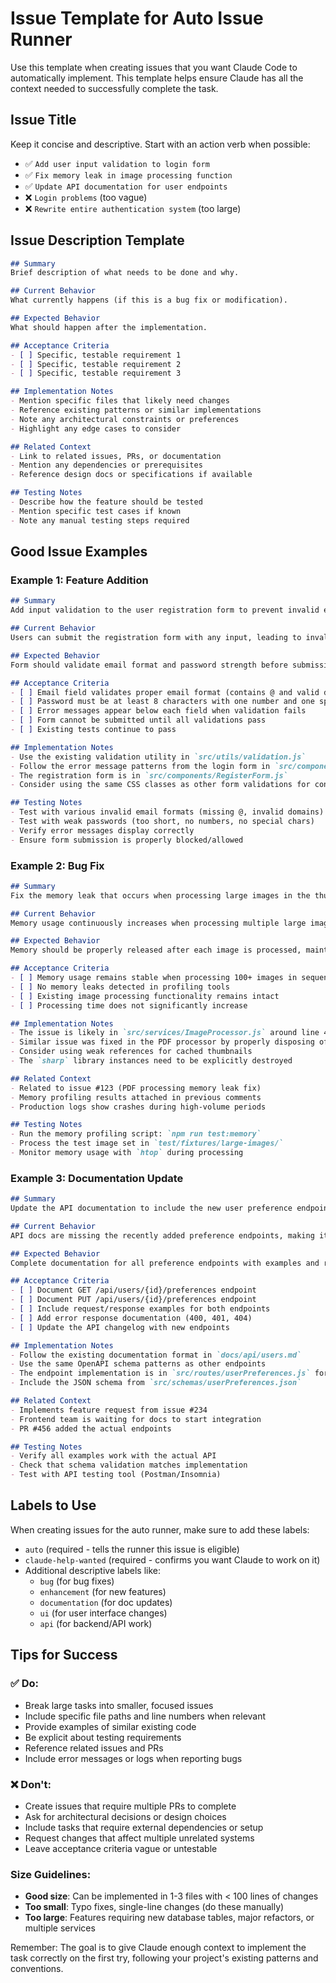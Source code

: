# Issue Template for Auto Issue Runner

Use this template when creating issues that you want Claude Code to automatically implement. This template helps ensure Claude has all the context needed to successfully complete the task.

## Issue Title
Keep it concise and descriptive. Start with an action verb when possible:
- ✅ `Add user input validation to login form`
- ✅ `Fix memory leak in image processing function`
- ✅ `Update API documentation for user endpoints`
- ❌ `Login problems` (too vague)
- ❌ `Rewrite entire authentication system` (too large)

## Issue Description Template

```markdown
## Summary
Brief description of what needs to be done and why.

## Current Behavior
What currently happens (if this is a bug fix or modification).

## Expected Behavior
What should happen after the implementation.

## Acceptance Criteria
- [ ] Specific, testable requirement 1
- [ ] Specific, testable requirement 2
- [ ] Specific, testable requirement 3

## Implementation Notes
- Mention specific files that likely need changes
- Reference existing patterns or similar implementations
- Note any architectural constraints or preferences
- Highlight any edge cases to consider

## Related Context
- Link to related issues, PRs, or documentation
- Mention any dependencies or prerequisites
- Reference design docs or specifications if available

## Testing Notes
- Describe how the feature should be tested
- Mention specific test cases if known
- Note any manual testing steps required
```

## Good Issue Examples

### Example 1: Feature Addition
```markdown
## Summary
Add input validation to the user registration form to prevent invalid email addresses and weak passwords.

## Current Behavior
Users can submit the registration form with any input, leading to invalid accounts in the database.

## Expected Behavior
Form should validate email format and password strength before submission, showing helpful error messages.

## Acceptance Criteria
- [ ] Email field validates proper email format (contains @ and valid domain)
- [ ] Password must be at least 8 characters with one number and one special character
- [ ] Error messages appear below each field when validation fails
- [ ] Form cannot be submitted until all validations pass
- [ ] Existing tests continue to pass

## Implementation Notes
- Use the existing validation utility in `src/utils/validation.js`
- Follow the error message patterns from the login form in `src/components/LoginForm.js`
- The registration form is in `src/components/RegisterForm.js`
- Consider using the same CSS classes as other form validations for consistency

## Testing Notes
- Test with various invalid email formats (missing @, invalid domains)
- Test with weak passwords (too short, no numbers, no special chars)
- Verify error messages display correctly
- Ensure form submission is properly blocked/allowed
```

### Example 2: Bug Fix
```markdown
## Summary
Fix the memory leak that occurs when processing large images in the thumbnail generation service.

## Current Behavior
Memory usage continuously increases when processing multiple large images, eventually causing the service to crash.

## Expected Behavior
Memory should be properly released after each image is processed, maintaining stable memory usage.

## Acceptance Criteria
- [ ] Memory usage remains stable when processing 100+ images in sequence
- [ ] No memory leaks detected in profiling tools
- [ ] Existing image processing functionality remains intact
- [ ] Processing time does not significantly increase

## Implementation Notes
- The issue is likely in `src/services/ImageProcessor.js` around line 45-60
- Similar issue was fixed in the PDF processor by properly disposing of buffers
- Consider using weak references for cached thumbnails
- The `sharp` library instances need to be explicitly destroyed

## Related Context
- Related to issue #123 (PDF processing memory leak fix)
- Memory profiling results attached in previous comments
- Production logs show crashes during high-volume periods

## Testing Notes
- Run the memory profiling script: `npm run test:memory`
- Process the test image set in `test/fixtures/large-images/`
- Monitor memory usage with `htop` during processing
```

### Example 3: Documentation Update
```markdown
## Summary
Update the API documentation to include the new user preference endpoints added in PR #456.

## Current Behavior
API docs are missing the recently added preference endpoints, making it hard for frontend developers to integrate.

## Expected Behavior
Complete documentation for all preference endpoints with examples and response schemas.

## Acceptance Criteria
- [ ] Document GET /api/users/{id}/preferences endpoint
- [ ] Document PUT /api/users/{id}/preferences endpoint
- [ ] Include request/response examples for both endpoints
- [ ] Add error response documentation (400, 401, 404)
- [ ] Update the API changelog with new endpoints

## Implementation Notes
- Follow the existing documentation format in `docs/api/users.md`
- Use the same OpenAPI schema patterns as other endpoints
- The endpoint implementation is in `src/routes/userPreferences.js` for reference
- Include the JSON schema from `src/schemas/userPreferences.json`

## Related Context
- Implements feature request from issue #234
- Frontend team is waiting for docs to start integration
- PR #456 added the actual endpoints

## Testing Notes
- Verify all examples work with the actual API
- Check that schema validation matches implementation
- Test with API testing tool (Postman/Insomnia)
```

## Labels to Use

When creating issues for the auto runner, make sure to add these labels:
- `auto` (required - tells the runner this issue is eligible)
- `claude-help-wanted` (required - confirms you want Claude to work on it)
- Additional descriptive labels like:
  - `bug` (for bug fixes)
  - `enhancement` (for new features)  
  - `documentation` (for doc updates)
  - `ui` (for user interface changes)
  - `api` (for backend/API work)

## Tips for Success

### ✅ Do:
- Break large tasks into smaller, focused issues
- Include specific file paths and line numbers when relevant
- Provide examples of similar existing code
- Be explicit about testing requirements
- Reference related issues and PRs
- Include error messages or logs when reporting bugs

### ❌ Don't:
- Create issues that require multiple PRs to complete
- Ask for architectural decisions or design choices
- Include tasks that require external dependencies or setup
- Request changes that affect multiple unrelated systems
- Leave acceptance criteria vague or untestable

### Size Guidelines:
- **Good size**: Can be implemented in 1-3 files with < 100 lines of changes
- **Too small**: Typo fixes, single-line changes (do these manually)
- **Too large**: Features requiring new database tables, major refactors, or multiple services

Remember: The goal is to give Claude enough context to implement the task correctly on the first try, following your project's existing patterns and conventions.